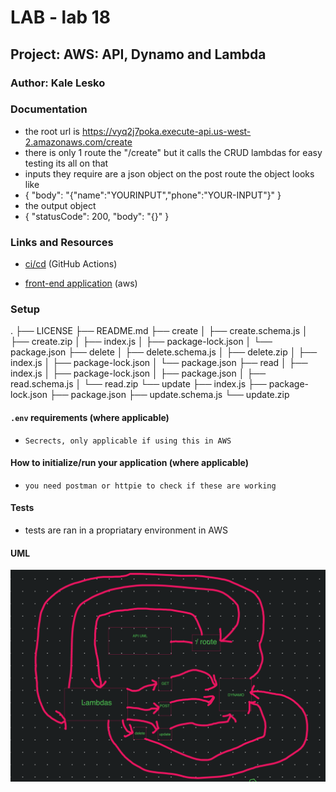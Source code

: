 # LAB - lab 18

## Project: AWS: API, Dynamo and Lambda

### Author: Kale Lesko

### Documentation

- the root url is https://vyq2j7poka.execute-api.us-west-2.amazonaws.com/create
- there is only 1 route the "/create" but it calls the CRUD lambdas for easy testing its all on that
- inputs they require are a json object on the post route the object looks like
- {
  "body": "{\"name\":\"YOURINPUT\",\"phone\":\"YOUR-INPUT\"}"
  }
- the output object
- {
  "statusCode": 200,
  "body": "{}"
  }

### Links and Resources

- [ci/cd](https://github.com/Saynka/aws-rest/actions) (GitHub Actions)
<!-- - [back-end server url](http://xyz.com) (when applicable) -->
- [front-end application](https://vyq2j7poka.execute-api.us-west-2.amazonaws.com/create) (aws)

### Setup

.
├── LICENSE
├── README.md
├── create
│ ├── create.schema.js
│ ├── create.zip
│ ├── index.js
│ ├── package-lock.json
│ └── package.json
├── delete
│ ├── delete.schema.js
│ ├── delete.zip
│ ├── index.js
│ ├── package-lock.json
│ └── package.json
├── read
│ ├── index.js
│ ├── package-lock.json
│ ├── package.json
│ ├── read.schema.js
│ └── read.zip
└── update
├── index.js
├── package-lock.json
├── package.json
├── update.schema.js
└── update.zip

#### `.env` requirements (where applicable)

- `Secrects, only applicable if using this in AWS`

#### How to initialize/run your application (where applicable)

- `you need postman or httpie to check if these are working`

<!-- #### How to use your library

- ` -->

#### Tests

- tests are ran in a propriatary environment in AWS

####

#### UML

![White Board](./assets/api.png)
